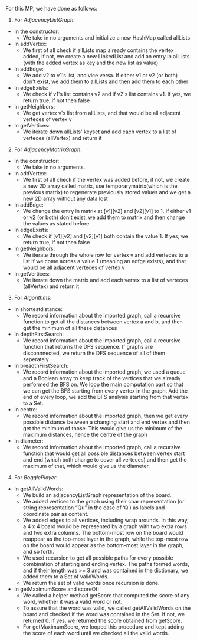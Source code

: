 For this MP, we have done as follows:

1. For *AdjacencyListGraph*:
- In the constructor:
  - We take in no arguments and initialize a new HashMap called allLists
- In addVertex:
  - We first of all check if allLists map already contains the vertex added, if not, we create a new LinkedList and add an entry in allLists (with the added vertex as key and the new list as value)
- In addEdge:
  - We add v2 to v1's list, and vice versa. If either v1 or v2 (or both) don't exist, we add them to allLists and then add them to each other
- In edgeExists:
  - We check if v1's list contains v2 and if v2's list contains v1. If yes, we return true, if not then false
- In getNeighbors:
  - We get vertex v's list from allLists, and that would be all adjacent verteces of vertex v
- In getVertices:
  - We iterate down allLists' keyset and add each vertex to a list of verteces (allVertex) and return it


2. For *AdjacencyMatrixGraph*:
- In the constructor:
  - We take in no arguments.
- In addVertex:
  - We first of all check if the vertex was added before, if not, we create a new 2D array called matrix, use temporarymatrix(which is the previous matrix) to regenerate previously stored values and we get a new 2D array without any data lost
- In addEdge:
  - We change the entry in matrix at [v1][v2] and [v2][v1] to 1. If either v1 or v2 (or both) don't exist, we add them to matrix and then change the values as stated before
- In edgeExists:
  - We check if [v1][v2] and [v2][v1] both contain the value 1. If yes, we return true, if not then false
- In getNeighbors:
  - We iterate through the whole row for vertex v and add verteces to a list if we come across a value 1 (meaning an edfge exists), and that would be all adjacent verteces of vertex v
- In getVertices:
  - We iterate down the matrix and add each vertex to a list of verteces (allVertex) and return it


3. For *Algorithms*:
- In shortestdistance:
  - We record information about the imported graph, call a recursive function to get all the distances between vertex a and b, and then get the minimum of all these distances
- In depthFirstSearch:
  - We record information about the imported graph, call a recursive function that returns the DFS sequence. If graphs are disconnnected, we return the DFS sequence of all of them seperately
- In breadthFirstSearch:
  - We record information about the imported graph, we used a queue and a Boolean array to keep track of the vertices that we already performed the BFS on. We loop the main computation part so that we can get the BFS starting from every vertex in the graph. Add the end of every loop, we add the BFS analysis starting from that vertex to a Set.
- In centre:
  - We record information about the imported graph, then we get every possible distance between a changing start and end vertex and then get the minimum of those. This would give us the minimum of the maximum distances, hence the centre of the graph
- In diameter:
  - We record information about the imported graph, call a recursive function that would get all possible distances between vertex start and end (which both change to cover all verteces) and then get the maximum of that, which would give us the diameter.

4. For *BogglePlayer*:
- In getAllValidWords:
  - We build an adjacencyListGraph representation of the board.
  - We added vertices to the graph using their char representation (or string representation “Qu” in the case of ‘Q’) as labels and coordinate pair as content.
  - We added edges to all vertices, including wrap arounds. In this way, a 4 x 4 board would be represented by a graph with two extra rows and two extra columns. The bottom-most row on the board would reappear as the top-most layer in the graph, while the top-most row on the board would appear as the bottom-most layer in the graph, and so forth.
  - We used recursion to get all possible paths for every possible combination of starting and ending vertex. The paths formed words, and if their length was >= 3 and was contained in the dictionary, we added them to a Set of validWords.
  - We return the set of valid words once recursion is done.
- In getMaximumScore and scoreOf:
  - We called a helper method getScore that computed the score of any word, whether it was a valid word or not.
  - To assure that the word was valid, we called getAllValidWords on the board and checked if the word was contained in the Set. If not, we returned 0. If yes, we returned the score obtained from getScore.
  - For getMaximumScore, we looped this procedure and kept adding the score of each word until we checked all the valid words.
